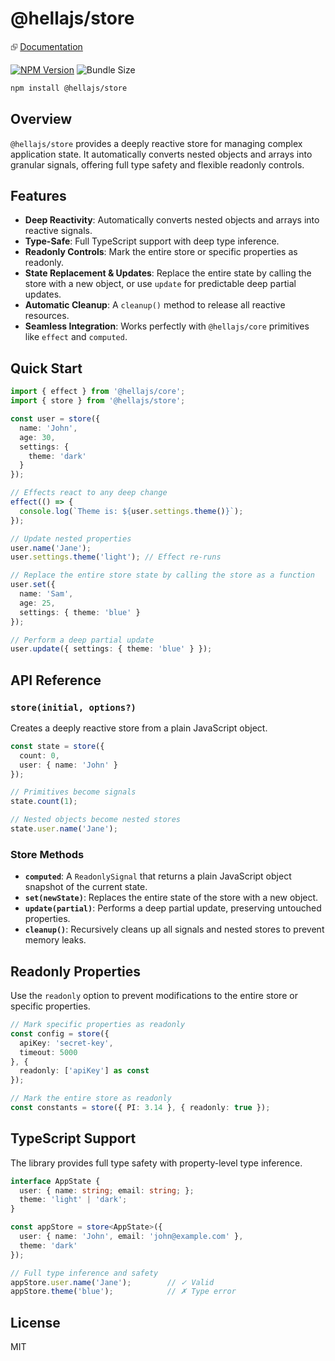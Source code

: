 # @hellajs/store

⮺ [Documentation](https://hellajs.com/packages/store)

[![NPM Version](https://img.shields.io/npm/v/@hellajs/store)](https://www.npmjs.com/package/@hellajs/store)
![Bundle Size](https://edge.bundlejs.com/badge?q=@hellajs/store@0.14.3&treeshake=[*])

```bash
npm install @hellajs/store
```

## Overview

`@hellajs/store` provides a deeply reactive store for managing complex application state. It automatically converts nested objects and arrays into granular signals, offering full type safety and flexible readonly controls.

## Features

- **Deep Reactivity**: Automatically converts nested objects and arrays into reactive signals.
- **Type-Safe**: Full TypeScript support with deep type inference.
- **Readonly Controls**: Mark the entire store or specific properties as readonly.
- **State Replacement & Updates**: Replace the entire state by calling the store with a new object, or use `update` for predictable deep partial updates.
- **Automatic Cleanup**: A `cleanup()` method to release all reactive resources.
- **Seamless Integration**: Works perfectly with `@hellajs/core` primitives like `effect` and `computed`.

## Quick Start

```typescript
import { effect } from '@hellajs/core';
import { store } from '@hellajs/store';

const user = store({
  name: 'John',
  age: 30,
  settings: {
    theme: 'dark'
  }
});

// Effects react to any deep change
effect(() => {
  console.log(`Theme is: ${user.settings.theme()}`);
});

// Update nested properties
user.name('Jane');
user.settings.theme('light'); // Effect re-runs

// Replace the entire store state by calling the store as a function
user.set({
  name: 'Sam',
  age: 25,
  settings: { theme: 'blue' }
});

// Perform a deep partial update
user.update({ settings: { theme: 'blue' } });
```

## API Reference

### `store(initial, options?)`
Creates a deeply reactive store from a plain JavaScript object.

```typescript
const state = store({
  count: 0,
  user: { name: 'John' }
});

// Primitives become signals
state.count(1);

// Nested objects become nested stores
state.user.name('Jane');
```

### Store Methods

- **`computed`**: A `ReadonlySignal` that returns a plain JavaScript object snapshot of the current state.
- **`set(newState)`**: Replaces the entire state of the store with a new object.
- **`update(partial)`**: Performs a deep partial update, preserving untouched properties.
- **`cleanup()`**: Recursively cleans up all signals and nested stores to prevent memory leaks.

## Readonly Properties

Use the `readonly` option to prevent modifications to the entire store or specific properties.

```typescript
// Mark specific properties as readonly
const config = store({
  apiKey: 'secret-key',
  timeout: 5000
}, { 
  readonly: ['apiKey'] as const 
});

// Mark the entire store as readonly
const constants = store({ PI: 3.14 }, { readonly: true });
```

## TypeScript Support

The library provides full type safety with property-level type inference.

```typescript
interface AppState {
  user: { name: string; email: string; };
  theme: 'light' | 'dark';
}

const appStore = store<AppState>({
  user: { name: 'John', email: 'john@example.com' },
  theme: 'dark'
});

// Full type inference and safety
appStore.user.name('Jane');        // ✓ Valid
appStore.theme('blue');            // ✗ Type error
```

## License

MIT
